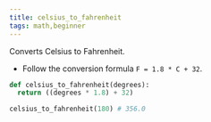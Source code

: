 ```yaml
---
title: celsius_to_fahrenheit
tags: math,beginner
---
```


Converts Celsius to Fahrenheit.

- Follow the conversion formula `F = 1.8 * C + 32`.

```py
def celsius_to_fahrenheit(degrees):
  return ((degrees * 1.8) + 32)
```

```py
celsius_to_fahrenheit(180) # 356.0
```

